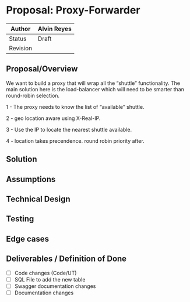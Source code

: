 # Proposal: Proxy-Forwarder

| Author | Alvin Reyes |
| --- | --- |
| Status | Draft |
| Revision |  |

## Proposal/Overview

We want to build a proxy that will wrap all the “shuttle” functionality. The main solution here is the load-balancer which will need to be smarter than round-robin selection.

1 - The proxy needs to know the list of “available” shuttle. 

2 - geo location aware using X-Real-IP.

3 - Use the IP to locate the nearest shuttle available.

4 - location takes precendence. round robin priority after.

## Solution

## Assumptions

## Technical Design

## Testing

## Edge cases

## Deliverables / Definition of Done

- [ ]  Code changes (Code/UT)
- [ ]  SQL File to add the new table
- [ ]  Swagger documentation changes
- [ ]  Documentation changes